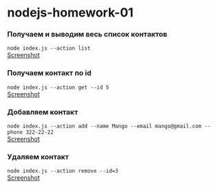 # nodejs-homework-01

### Получаем и выводим весь список контактов

`node index.js --action list`  
[Screenshot](https://monosnap.com/file/09DfXTgSJZx9Pe3YBKpMtuUenlGNHQ)

### Получаем контакт по id

`node index.js --action get --id 5`  
[Screenshot](https://monosnap.com/file/p3OL7ThNF15ioHJvtWYdLKyDpOvjOp)

### Добавляем контакт

`node index.js --action add --name Mango --email mango@gmail.com --phone 322-22-22`  
[Screenshot](https://monosnap.com/file/2DRSBhaoPE0UGMHIX60cVWRzcefntk)

### Удаляем контакт

`node index.js --action remove --id=3`  
[Screenshot](https://monosnap.com/file/FLh23Iim1Yqzb0I1wz3GQbwBTxPctg)
